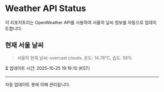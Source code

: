 
# Weather API Status

이 리포지토리는 OpenWeather API를 사용하여 서울의 날씨 정보를 자동으로 업데이트합니다.

## 현재 서울 날씨
> 서울의 현재 날씨: overcast clouds, 온도: 14.76°C, 습도: 56%

⏳ 업데이트 시간: 2025-10-25 19:19:10 (KST)

---
자동 업데이트 봇에 의해 관리됩니다.
